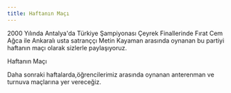 ```yaml
---
title: Haftanın Maçı
---
```


2000 Yılında Antalya'da  Türkiye Şampiyonası Çeyrek Finallerinde Fırat Cem Ağca ile Ankaralı usta
satranççı Metin Kayaman arasında oynanan bu partiyi haftanın
maçı olarak sizlerle paylaşıyoruz.

Haftanın Maçı

Daha sonraki haftalarda,öğrencilerimiz arasında oynanan anterenman ve turnuva
maçlarına yer vereceğiz.
